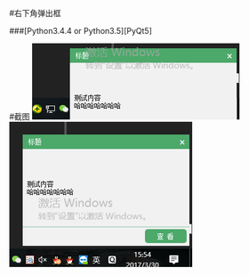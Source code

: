 #右下角弹出框
<br />

###[Python3.4.4 or Python3.5][PyQt5]

#截图
<img src="ScreenShot/1.png" />
<img src="ScreenShot/2.png" />
